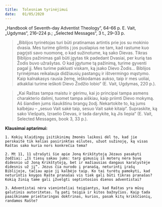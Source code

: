 ```yaml
---
title:  Tolesniam tyrinėjimui
date:   01/05/2020
---
```


„Handbook of Seventh-day Adventist Theology“, 64–66 p. E. Vait, „Ugdymas“, 216–224 p.; „Selected Messages“, 3 t., 29–33 p.

> <p></p>
> „Biblijos tyrinėtojas turi būti pratinamas artintis prie jos su mokinio dvasia. Mes turime gilintis į jos puslapius ne tam, kad rastume kuo pagrįsti savo nuomonę, o kad sužinotume, ką sako Dievas. Tikras Biblijos pažinimas gali būti įgytas tik padedant Dvasiai, per kurią tas Žodis buvo užrašytas. O kad įgytume tą pažinimą, turime gyventi pagal jį. Mes turime paklusti viskam, ką įsako Dievo Žodis... Biblijos tyrinėjimas reikalauja didžiausių pastangų ir ištvermingo mąstymo. Kaip kalnakasys rausia žemę, ieškodamas aukso, taip ir mes uoliai, atkakliai turime ieškoti Dievo Žodžio lobio“ (E. Vait, Ugdymas, 220 p.).

> <p></p>
> „Kai Raštas tampa maistu ir gėrimu, kai jo principai tampa asmens charakterio dalimi, tuomet tampa aiškiau, kaip priimti Dievo mokymą. Aš šiandien jums išaukštinu brangų žodį. Nekartokite to, ką jums kalbėjau – „sesuo Vait sakė taip, sesuo Vait sakė kitaip“. Supraskite, ką sako Viešpats, Izraelio Dievas, ir tada darykite, ką Jis liepia“ (E. Vait, Selected Messages, book 3, 33 p.).

**Klausimai aptarimui:**

`1. Kokių klaidingų įsitikinimų žmonės laikosi dėl to, kad jie perskaitė tik kelias pasirinktas eilutes, užuot sužinoję, ką visas Raštas sako kuria nors konkrečia tema?`

`2. Mt 11, 11 užrašyti šie apie Joną Krikštytoją Jėzaus pasakyti žodžiai: „Iš tiesų sakau jums: tarp gimusių iš moterų nėra buvę didesnio už Joną Krikštytoją, bet ir mažiausias dangaus karalystėje didesnis už jį“. Jėzus čia nurodo į pranašą, neturintį įrašų Biblijoje, tačiau apie jį kalbėjo taip. Ko tai turėtų pamokyti, kad neturintis knygos Rašte pranašas vis tiek gali būti tikras pranašas? Kokią žinią tame gali įžvelgti septintosios dienos adventistai?`

`3. Adventistai nėra vieninteliai teigiantys, kad Raštas yra mūsų galutinis autoritetas. Tą patį teigia ir kitos bažnyčios. Kaip tada paaiškiname prieštaringas doktrinas, kurios, pasak kitų krikščionių, randamos Rašte?`
